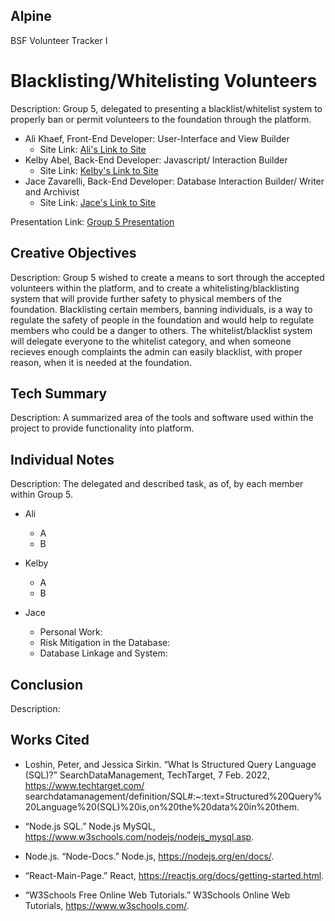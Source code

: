 ## Alpine
BSF Volunteer Tracker I

# Blacklisting/Whitelisting Volunteers
Description: Group 5, delegated to presenting a blacklist/whitelist system to properly ban or permit volunteers to the foundation through the platform.

- Ali Khaef, Front-End Developer: User-Interface and View Builder
    - Site Link: [Ali's Link to Site](http://csci331.cs.montana.edu:3010/)
- Kelby Abel, Back-End Developer: Javascript/ Interaction Builder
    - Site Link: [Kelby's Link to Site](http://csci331.cs.montana.edu:3073/)
- Jace Zavarelli, Back-End Developer: Database Interaction Builder/ Writer and Archivist
    - Site Link: [Jace's Link to Site](http://csci331.cs.montana.edu:3046/)

Presentation Link: [Group 5 Presentation](https://montanaedu-my.sharepoint.com/:p:/g/personal/n76t836_msu_montana_edu/EXnP-EaggBxCm5c9ba41PQEBSQJCCufEI_R-_LILFCBotw?e=fmNRHe)

## Creative Objectives
Description: Group 5 wished to create a means to sort through the accepted volunteers within the platform, and to create a whitelisting/blacklisting system that will provide further safety to physical members of the foundation. Blacklisting certain members, banning individuals, is a way to regulate the safety of people in the foundation and would help to regulate members who could be a danger to others. The whitelist/blacklist system will delegate everyone to the whitelist category, and when someone recieves enough complaints the admin can easily blacklist, with proper reason, when it is needed at the foundation.

## Tech Summary
Description: A summarized area of the tools and software used within the project to provide functionality into platform.

## Individual Notes
Description: The delegated and described task, as of, by each member within Group 5.

- Ali
    - A
    - B


- Kelby
    - A
    - B


- Jace
    - Personal Work:
    - Risk Mitigation in the Database:
    - Database Linkage and System:


## Conclusion
Description: 

## Works Cited

- Loshin, Peter, and Jessica Sirkin. “What Is Structured Query Language (SQL)?” SearchDataManagement, TechTarget, 7 Feb. 2022, https://www.techtarget.com/      searchdatamanagement/definition/SQL#:~:text=Structured%20Query%20Language%20(SQL)%20is,on%20the%20data%20in%20them.  

- “Node.js SQL.” Node.js MySQL, https://www.w3schools.com/nodejs/nodejs_mysql.asp.  

- Node.js. “Node-Docs.” Node.js, https://nodejs.org/en/docs/.  

- “React-Main-Page.” React, https://reactjs.org/docs/getting-started.html.  

- “W3Schools Free Online Web Tutorials.” W3Schools Online Web Tutorials, https://www.w3schools.com/.  